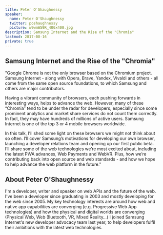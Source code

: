 ```yaml
---
title: Peter O'Shaughnessy
speaker:
  name: Peter O'Shaughnessy
  twitter: poshaughnessy
  picture: w9wnWS9R_400x400.jpg
description: Samsung Internet and the Rise of the "Chromia"
lastmod: 2017-08-16
private: true
---
```


## Samsung Internet and the Rise of the "Chromia"

"Google Chrome is not the only browser based on the Chromium project. Samsung Internet - along with Opera, Brave, Yandex, Vivaldi and others - all come from the same open source foundations, to which Samsung and others are major contributors.

Having a vibrant community of browsers, each pushing forwards in interesting ways, helps to advance the web. However, many of these “Chromia” tend to be under the radar for developers, especially since some prominent analytics and market share services do not count them correctly. In fact, they may have hundreds of millions of active users. Samsung Internet is one of the top 3 or 4 mobile browsers worldwide.

In this talk, I’ll shed some light on these browsers we might not think about so often. I’ll cover Samsung’s motivations for developing our own browser, launching a developer relations team and opening up our first public beta. I’ll share some of the web technologies we’re most excited about, including the latest PWA advances, Web Payments and WebVR. Plus, how we’re contributing back into open source and web standards - and how we hope to help advance the web platform in the future."

## About Peter O'Shaughnessy

I'm a developer, writer and speaker on web APIs and the future of the web. I've been a developer since graduating in 2003 and mostly developing for the web since 2005. My key technology interests are around how web and native app capabilities are converging (e.g. Progressive Web App technologies) and how the physical and digital worlds are converging (Physical Web, Web Bluetooth, VR, Mixed Reality...) I joined Samsung Internet's new developer advocacy team last year, to help developers fulfil their ambitions with the latest web technologies.
